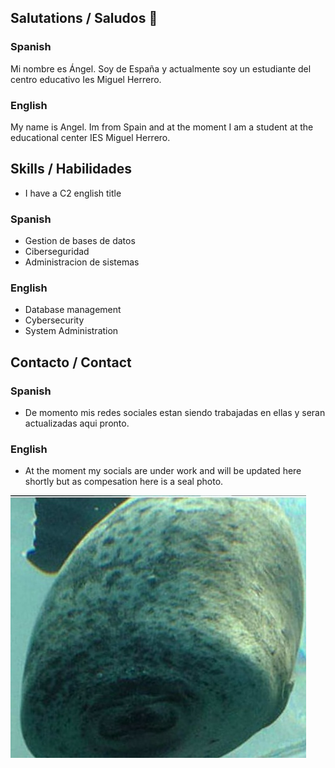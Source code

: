 ## Salutations / Saludos 👋

### Spanish

Mi nombre es Ángel. Soy de España y actualmente soy un estudiante del centro educativo Ies Miguel Herrero.


### English

My name is Angel. Im from Spain and at the moment I am a student at the educational center IES Miguel Herrero.


## Skills / Habilidades
 * I have a C2 english title 

### Spanish

* Gestion de bases de datos 
* Ciberseguridad 
* Administracion de sistemas

### English

* Database management 
* Cybersecurity
* System Administration

## Contacto / Contact 

### Spanish

* De momento mis redes sociales estan siendo trabajadas en ellas y seran actualizadas aqui pronto.

### English

* At the moment my socials are under work and will be updated here shortly but as compesation here is a seal photo.

![Foca](https://github.com/HerreraAngel/HerreraAngel/blob/main/IMGS/cypj7m8k07bz%20(1).jpg)

